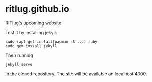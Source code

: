 ritlug.github.io
============
RITlug's upcoming website.

Test it by installing jekyll:

    sudo (apt-get install|pacman -S|...) ruby
    sudo gem install jekyll
    
Then running

    jekyll serve
    
in the cloned repository. The site will be available on localhost:4000.
